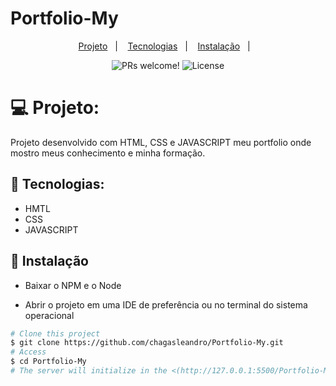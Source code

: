
# Portfolio-My
<p align="center">
  <a href="https://portfolio-my-omega.vercel.app/">Projeto</a>&nbsp;&nbsp;&nbsp;|&nbsp;&nbsp;&nbsp;
  <a href="#-tecnologias">Tecnologias</a>&nbsp;&nbsp;&nbsp;|&nbsp;&nbsp;&nbsp;
  <a href="#-instalação">Instalação</a>&nbsp;&nbsp;&nbsp;|&nbsp;&nbsp;&nbsp;
 
</p>

<p align="center">
 <img src="https://img.shields.io/static/v1?label=PRs&message=welcome&color=49AA26&labelColor=000000" alt="PRs welcome!" />

  <img alt="License" src="https://img.shields.io/static/v1?label=license&message=MIT&color=49AA26&labelColor=000000">
</p>

# 💻 Projeto:
Projeto desenvolvido com HTML, CSS e JAVASCRIPT meu portfolio onde mostro meus conhecimento e minha formação.

## 🚀 Tecnologias:
* HMTL
* CSS
* JAVASCRIPT

## 🔖 Instalação

* Baixar o NPM e o Node

* Abrir o projeto em uma IDE de preferência ou no terminal do sistema operacional
```bash
# Clone this project
$ git clone https://github.com/chagasleandro/Portfolio-My.git
# Access
$ cd Portfolio-My
# The server will initialize in the <(http://127.0.0.1:5500/Portfolio-My/index.html#hero)>
